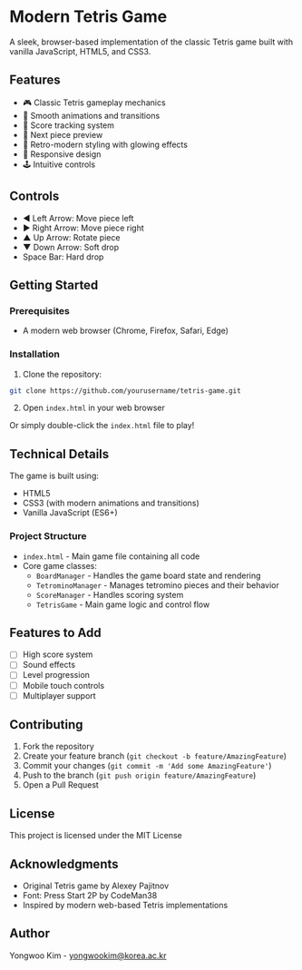 # Modern Tetris Game

A sleek, browser-based implementation of the classic Tetris game built with vanilla JavaScript, HTML5, and CSS3.

## Features

- 🎮 Classic Tetris gameplay mechanics
- 💫 Smooth animations and transitions
- 🎯 Score tracking system
- 👾 Next piece preview
- 🎨 Retro-modern styling with glowing effects
- 📱 Responsive design
- 🕹️ Intuitive controls

## Controls
- ◀️ Left Arrow: Move piece left
- ▶️ Right Arrow: Move piece right
- ▲️ Up Arrow: Rotate piece
- ▼️ Down Arrow: Soft drop
- Space Bar: Hard drop

## Getting Started

### Prerequisites

- A modern web browser (Chrome, Firefox, Safari, Edge)

### Installation

1. Clone the repository:

```bash
git clone https://github.com/yourusername/tetris-game.git
```

2. Open `index.html` in your web browser

Or simply double-click the `index.html` file to play!

## Technical Details

The game is built using:
- HTML5
- CSS3 (with modern animations and transitions)
- Vanilla JavaScript (ES6+)

### Project Structure

- `index.html` - Main game file containing all code
- Core game classes:
  - `BoardManager` - Handles the game board state and rendering
  - `TetrominoManager` - Manages tetromino pieces and their behavior
  - `ScoreManager` - Handles scoring system
  - `TetrisGame` - Main game logic and control flow

## Features to Add

- [ ] High score system
- [ ] Sound effects
- [ ] Level progression
- [ ] Mobile touch controls
- [ ] Multiplayer support

## Contributing

1. Fork the repository
2. Create your feature branch (`git checkout -b feature/AmazingFeature`)
3. Commit your changes (`git commit -m 'Add some AmazingFeature'`)
4. Push to the branch (`git push origin feature/AmazingFeature`)
5. Open a Pull Request

## License

This project is licensed under the MIT License

## Acknowledgments

- Original Tetris game by Alexey Pajitnov
- Font: Press Start 2P by CodeMan38
- Inspired by modern web-based Tetris implementations

## Author

Yongwoo Kim - yongwookim@korea.ac.kr
